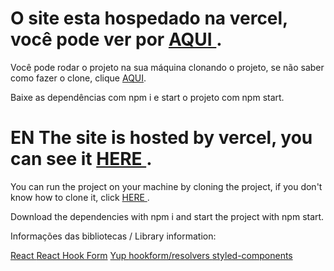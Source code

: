 # O site esta hospedado na vercel, você pode ver por <a href="https://react-form-black-friday.vercel.app/"> AQUI </a>.

Você pode rodar o projeto na sua máquina clonando o projeto, se não saber como fazer o clone, clique <a href="https://www.atlassian.com/br/git/tutorials/setting-up-a-repository/git-clone"> AQUI</a>.

Baixe as dependências com npm i e start o projeto com npm start.



# EN The site is hosted by vercel, you can see it <a href="https://react-form-black-friday.vercel.app/"> HERE </a>.

You can run the project on your machine by cloning the project, if you don't know how to clone it, click <a href="https://www.atlassian.com/br/git/tutorials/setting-up-a-repository/git-clone"> HERE </a>.


Download the dependencies with npm i and start the project with npm start.


Informações das bibliotecas / Library information:
 

<a href="https://pt-br.reactjs.org/"> React </a>
<a href="https://react-hook-form.com/"> React Hook Form</a>
<a href="https://www.npmjs.com/package/yup"> Yup </a>
<a href="https://www.npmjs.com/package/@hookform/resolvers"> hookform/resolvers </a>
<a href="https://styled-components.com/docs"> styled-components</a>
